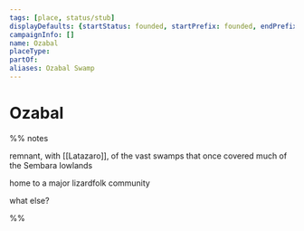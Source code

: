 ```yaml
---
tags: [place, status/stub]
displayDefaults: {startStatus: founded, startPrefix: founded, endPrefix: destroyed, endStatus: destroyed}
campaignInfo: []
name: Ozabal
placeType:
partOf:
aliases: Ozabal Swamp
---
```

# Ozabal

%% notes

remnant, with [[Latazaro]], of the vast swamps that once covered much of the Sembara lowlands

home to a major lizardfolk community

what else?

%%